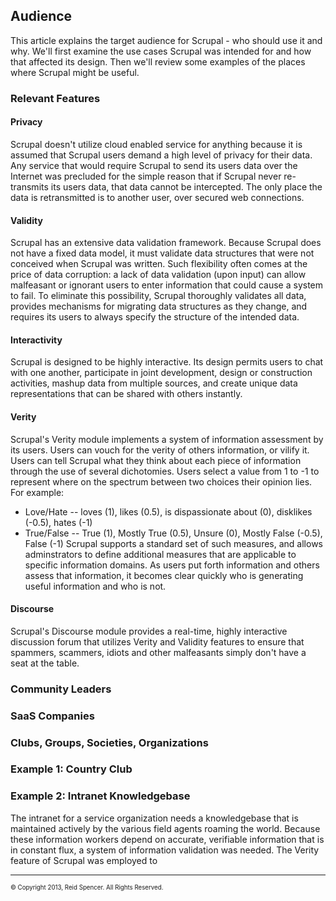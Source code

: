 ## Audience
This article explains the target audience for Scrupal - who should use it and why. We'll first examine the use cases
Scrupal was intended for and how that affected its design. Then we'll review some examples of the places where Scrupal
might be useful.

### Relevant Features

#### Privacy
Scrupal doesn't utilize cloud enabled service for anything because it is assumed that Scrupal users demand a high level
of privacy for their data. Any service that would require Scrupal to send its users data over the Internet was
precluded for the simple reason that if Scrupal never re-transmits its users data, that data cannot be intercepted.
The only place the data is retransmitted is to another user, over secured web connections.

#### Validity
Scrupal has an extensive data validation framework. Because Scrupal does not have a fixed data model, it must validate
data structures that were not conceived when Scrupal was written. Such flexibility often comes at the price of data
corruption: a lack of data validation (upon input) can allow malfeasant or ignorant users to enter information that
could cause a system to fail. To eliminate this possibility, Scrupal thoroughly validates all data,
provides mechanisms for migrating data structures as they change, and requires its users to always specify the
structure of the intended data.

#### Interactivity
Scrupal is designed to be highly interactive. Its design permits users to chat with one another, participate in joint
development, design or construction activities, mashup data from multiple sources, and create unique data
representations that can be shared with others instantly.

#### Verity
Scrupal's Verity module implements a system of information assessment by its users. Users can vouch for the verity of
others information, or vilify it. Users can tell Scrupal what they think about each piece of information through the
use of several dichotomies. Users select a value from 1 to -1 to represent where on the spectrum between two choices
their opinion lies. For example:
* Love/Hate
-- loves (1), likes (0.5), is dispassionate about (0), disklikes (-0.5), hates (-1)
* True/False
-- True (1), Mostly True (0.5), Unsure (0), Mostly False (-0.5), False (-1)
Scrupal supports a standard set of such measures, and allows adminstrators to define additional measures that are
applicable to specific information domains. As users put forth information and others assess that information,
it becomes clear quickly who is generating useful information and who is not.

#### Discourse
Scrupal's Discourse module provides a real-time, highly interactive discussion forum that utilizes Verity and Validity
features to ensure that spammers, scammers, idiots and other malfeasants simply don't have a seat at the table.

### Community Leaders

### SaaS Companies

### Clubs, Groups, Societies, Organizations

### Example 1: Country Club

### Example 2: Intranet Knowledgebase
The intranet for a service organization needs a knowledgebase that is maintained actively by the various field agents
roaming the world. Because these information workers depend on accurate, verifiable information that is in constant
flux, a system of information validation was needed. The Verity feature of Scrupal was employed to

- - -
<sub><sup>&copy; Copyright 2013, Reid Spencer. All Rights Reserved.</sup></sub>
